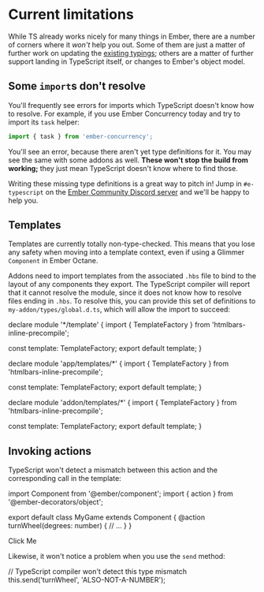 # Current limitations

While TS already works nicely for many things in Ember, there are a number of corners where it _won't_ help you out. Some of them are just a matter of further work on updating the [existing typings](https://github.com/DefinitelyTyped/DefinitelyTyped/tree/master/types/ember); others are a matter of further support landing in TypeScript itself, or changes to Ember's object model.

## Some `import`s don't resolve

You'll frequently see errors for imports which TypeScript doesn't know how to resolve. For example, if you use Ember Concurrency today and try to import its `task` helper:

```typescript
import { task } from 'ember-concurrency';
```

You'll see an error, because there aren't yet type definitions for it. You may see the same with some addons as well. **These won't stop the build from working;** they just mean TypeScript doesn't know where to find those.

Writing these missing type definitions is a great way to pitch in! Jump in `#e-typescript` on the [Ember Community Discord server](https://discord.gg/zT3asNS) and we'll be happy to help you.

## Templates

Templates are currently totally non-type-checked. This means that you lose any safety when moving into a template context, even if using a Glimmer `Component` in Ember Octane.

Addons need to import templates from the associated `.hbs` file to bind to the layout of any components they export. The TypeScript compiler will report that it cannot resolve the module, since it does not know how to resolve files ending in `.hbs`. To resolve this, you can provide this set of definitions to `my-addon/types/global.d.ts`, which will allow the import to succeed:

 declare module '\*/template' { import { TemplateFactory } from 'htmlbars-inline-precompile';

const template: TemplateFactory; export default template; }

declare module 'app/templates/\*' { import { TemplateFactory } from 'htmlbars-inline-precompile';

const template: TemplateFactory; export default template; }

declare module 'addon/templates/\*' { import { TemplateFactory } from 'htmlbars-inline-precompile';

const template: TemplateFactory; export default template; } 

## Invoking actions

TypeScript won't detect a mismatch between this action and the corresponding call in the template:

 import Component from '@ember/component'; import { action } from '@ember-decorators/object';

export default class MyGame extends Component { @action turnWheel\(degrees: number\) { // ... } } 

Click Me 

Likewise, it won't notice a problem when you use the `send` method:

 // TypeScript compiler won't detect this type mismatch this.send\('turnWheel', 'ALSO-NOT-A-NUMBER'\); 

